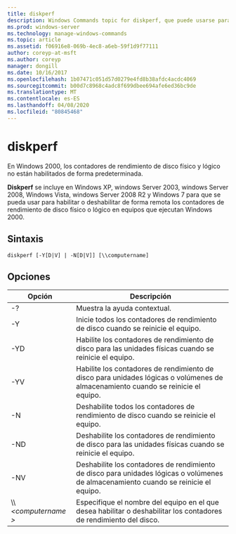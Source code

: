 ```yaml
---
title: diskperf
description: Windows Commands topic for diskperf, que puede usarse para habilitar o deshabilitar de forma remota los contadores de rendimiento de disco físico o lógico en equipos que ejecutan Windows 2000.
ms.prod: windows-server
ms.technology: manage-windows-commands
ms.topic: article
ms.assetid: f06916e8-069b-4ec8-a6eb-59f1d9f77111
author: coreyp-at-msft
ms.author: coreyp
manager: dongill
ms.date: 10/16/2017
ms.openlocfilehash: 1b07471c051d57d0279e4fd8b38afdc4acdc4069
ms.sourcegitcommit: b00d7c8968c4adc8f699dbee694afe6ed36bc9de
ms.translationtype: MT
ms.contentlocale: es-ES
ms.lasthandoff: 04/08/2020
ms.locfileid: "80845468"
---
```

# <a name="diskperf"></a>diskperf

En Windows 2000, los contadores de rendimiento de disco físico y lógico no están habilitados de forma predeterminada.

**Diskperf** se incluye en Windows XP, windows Server 2003, windows Server 2008, Windows Vista, windows Server 2008 R2 y Windows 7 para que se pueda usar para habilitar o deshabilitar de forma remota los contadores de rendimiento de disco físico o lógico en equipos que ejecutan Windows 2000.

## <a name="syntax"></a>Sintaxis

```
diskperf [-Y[D|V] | -N[D|V]] [\\computername]
```

## <a name="options"></a>Opciones

|Opción|Descripción|
|------|-----------|
|-?|Muestra la ayuda contextual.|
|-Y|Inicie todos los contadores de rendimiento de disco cuando se reinicie el equipo.|
|-YD|Habilite los contadores de rendimiento de disco para las unidades físicas cuando se reinicie el equipo.|
|-YV|Habilite los contadores de rendimiento de disco para unidades lógicas o volúmenes de almacenamiento cuando se reinicie el equipo.|
|-N|Deshabilite todos los contadores de rendimiento de disco cuando se reinicie el equipo.|
|-ND|Deshabilite los contadores de rendimiento de disco para las unidades físicas cuando se reinicie el equipo.|
|-NV|Deshabilite los contadores de rendimiento de disco para unidades lógicas o volúmenes de almacenamiento cuando se reinicie el equipo.|
|\\\\ *\<computername >*|Especifique el nombre del equipo en el que desea habilitar o deshabilitar los contadores de rendimiento del disco.|